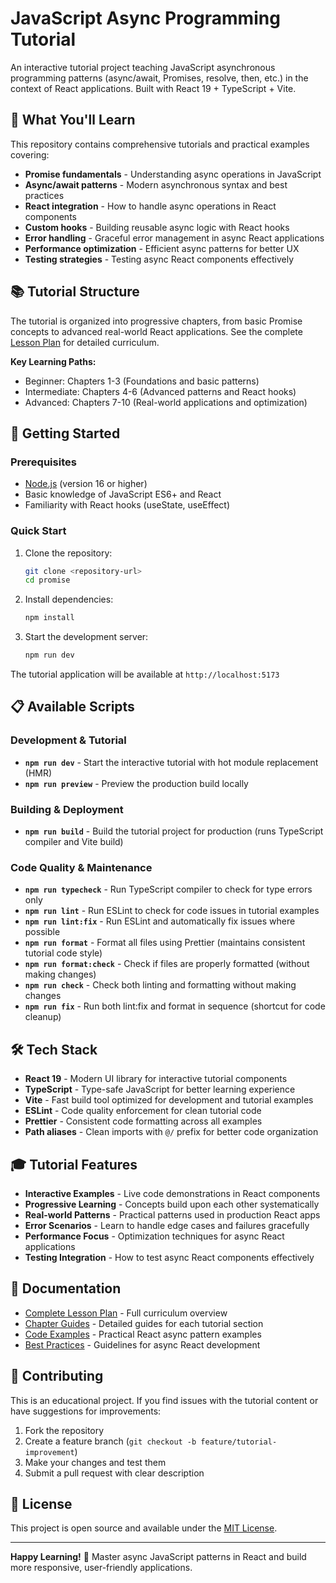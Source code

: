 # JavaScript Async Programming Tutorial

An interactive tutorial project teaching JavaScript asynchronous programming patterns (async/await, Promises, resolve, then, etc.) in the context of React applications. Built with React 19 + TypeScript + Vite.

## 🎯 What You'll Learn

This repository contains comprehensive tutorials and practical examples covering:

- **Promise fundamentals** - Understanding async operations in JavaScript
- **Async/await patterns** - Modern asynchronous syntax and best practices
- **React integration** - How to handle async operations in React components
- **Custom hooks** - Building reusable async logic with React hooks
- **Error handling** - Graceful error management in async React applications
- **Performance optimization** - Efficient async patterns for better UX
- **Testing strategies** - Testing async React components effectively

## 📚 Tutorial Structure

The tutorial is organized into progressive chapters, from basic Promise concepts to advanced real-world React applications. See the complete [Lesson Plan](docs/lesson-plan.md) for detailed curriculum.

**Key Learning Paths:**

- Beginner: Chapters 1-3 (Foundations and basic patterns)
- Intermediate: Chapters 4-6 (Advanced patterns and React hooks)
- Advanced: Chapters 7-10 (Real-world applications and optimization)

## 🚀 Getting Started

### Prerequisites

- [Node.js](https://nodejs.org/) (version 16 or higher)
- Basic knowledge of JavaScript ES6+ and React
- Familiarity with React hooks (useState, useEffect)

### Quick Start

1. Clone the repository:

   ```bash
   git clone <repository-url>
   cd promise
   ```

2. Install dependencies:

   ```bash
   npm install
   ```

3. Start the development server:
   ```bash
   npm run dev
   ```

The tutorial application will be available at `http://localhost:5173`

## 📋 Available Scripts

### Development & Tutorial

- **`npm run dev`** - Start the interactive tutorial with hot module replacement (HMR)
- **`npm run preview`** - Preview the production build locally

### Building & Deployment

- **`npm run build`** - Build the tutorial project for production (runs TypeScript compiler and Vite build)

### Code Quality & Maintenance

- **`npm run typecheck`** - Run TypeScript compiler to check for type errors only
- **`npm run lint`** - Run ESLint to check for code issues in tutorial examples
- **`npm run lint:fix`** - Run ESLint and automatically fix issues where possible
- **`npm run format`** - Format all files using Prettier (maintains consistent tutorial code style)
- **`npm run format:check`** - Check if files are properly formatted (without making changes)
- **`npm run check`** - Check both linting and formatting without making changes
- **`npm run fix`** - Run both lint:fix and format in sequence (shortcut for code cleanup)

## 🛠️ Tech Stack

- **React 19** - Modern UI library for interactive tutorial components
- **TypeScript** - Type-safe JavaScript for better learning experience
- **Vite** - Fast build tool optimized for development and tutorial examples
- **ESLint** - Code quality enforcement for clean tutorial code
- **Prettier** - Consistent code formatting across all examples
- **Path aliases** - Clean imports with `@/` prefix for better code organization

## 🎓 Tutorial Features

- **Interactive Examples** - Live code demonstrations in React components
- **Progressive Learning** - Concepts build upon each other systematically
- **Real-world Patterns** - Practical patterns used in production React apps
- **Error Scenarios** - Learn to handle edge cases and failures gracefully
- **Performance Focus** - Optimization techniques for async React applications
- **Testing Integration** - How to test async React components effectively

## 📖 Documentation

- [Complete Lesson Plan](docs/lesson-plan.md) - Full curriculum overview
- [Chapter Guides](docs/) - Detailed guides for each tutorial section
- [Code Examples](src/examples/) - Practical React async pattern examples
- [Best Practices](docs/best-practices.md) - Guidelines for async React development

## 🤝 Contributing

This is an educational project. If you find issues with the tutorial content or have suggestions for improvements:

1. Fork the repository
2. Create a feature branch (`git checkout -b feature/tutorial-improvement`)
3. Make your changes and test them
4. Submit a pull request with clear description

## 📄 License

This project is open source and available under the [MIT License](LICENSE).

---

**Happy Learning!** 🚀 Master async JavaScript patterns in React and build more responsive, user-friendly applications.
